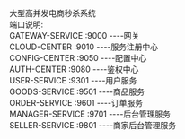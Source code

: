 大型高并发电商秒杀系统  
端口说明:  
GATEWAY-SERVICE         :9000  ----网关  
CLOUD-CENTER            :9010  ----服务注册中心  
CONFIG-CENTER           :9050  ----配置中心  
AUTH-CENTER             :9080  ----鉴权中心  
USER-SERVICE            :9301  ----用户服务  
GOODS-SERVICE           :9501  ----商品服务  
ORDER-SERVICE           :9601  ----订单服务  
MANAGER-SERVICE         :9701  ----后台管理服务  
SELLER-SERVICE          :9801  ----商家后台管理服务  
